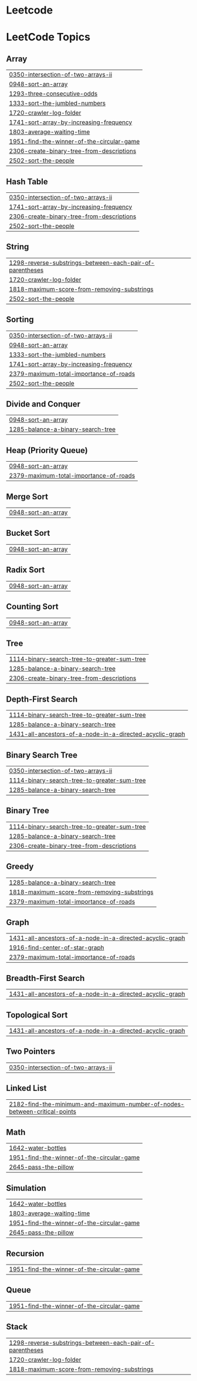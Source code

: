 # Leetcode
<!---LeetCode Topics Start-->
# LeetCode Topics
## Array
|  |
| ------- |
| [0350-intersection-of-two-arrays-ii](https://github.com/AlbertWeirdo/Leetcode/tree/master/0350-intersection-of-two-arrays-ii) |
| [0948-sort-an-array](https://github.com/AlbertWeirdo/Leetcode/tree/master/0948-sort-an-array) |
| [1293-three-consecutive-odds](https://github.com/AlbertWeirdo/Leetcode/tree/master/1293-three-consecutive-odds) |
| [1333-sort-the-jumbled-numbers](https://github.com/AlbertWeirdo/Leetcode/tree/master/1333-sort-the-jumbled-numbers) |
| [1720-crawler-log-folder](https://github.com/AlbertWeirdo/Leetcode/tree/master/1720-crawler-log-folder) |
| [1741-sort-array-by-increasing-frequency](https://github.com/AlbertWeirdo/Leetcode/tree/master/1741-sort-array-by-increasing-frequency) |
| [1803-average-waiting-time](https://github.com/AlbertWeirdo/Leetcode/tree/master/1803-average-waiting-time) |
| [1951-find-the-winner-of-the-circular-game](https://github.com/AlbertWeirdo/Leetcode/tree/master/1951-find-the-winner-of-the-circular-game) |
| [2306-create-binary-tree-from-descriptions](https://github.com/AlbertWeirdo/Leetcode/tree/master/2306-create-binary-tree-from-descriptions) |
| [2502-sort-the-people](https://github.com/AlbertWeirdo/Leetcode/tree/master/2502-sort-the-people) |
## Hash Table
|  |
| ------- |
| [0350-intersection-of-two-arrays-ii](https://github.com/AlbertWeirdo/Leetcode/tree/master/0350-intersection-of-two-arrays-ii) |
| [1741-sort-array-by-increasing-frequency](https://github.com/AlbertWeirdo/Leetcode/tree/master/1741-sort-array-by-increasing-frequency) |
| [2306-create-binary-tree-from-descriptions](https://github.com/AlbertWeirdo/Leetcode/tree/master/2306-create-binary-tree-from-descriptions) |
| [2502-sort-the-people](https://github.com/AlbertWeirdo/Leetcode/tree/master/2502-sort-the-people) |
## String
|  |
| ------- |
| [1298-reverse-substrings-between-each-pair-of-parentheses](https://github.com/AlbertWeirdo/Leetcode/tree/master/1298-reverse-substrings-between-each-pair-of-parentheses) |
| [1720-crawler-log-folder](https://github.com/AlbertWeirdo/Leetcode/tree/master/1720-crawler-log-folder) |
| [1818-maximum-score-from-removing-substrings](https://github.com/AlbertWeirdo/Leetcode/tree/master/1818-maximum-score-from-removing-substrings) |
| [2502-sort-the-people](https://github.com/AlbertWeirdo/Leetcode/tree/master/2502-sort-the-people) |
## Sorting
|  |
| ------- |
| [0350-intersection-of-two-arrays-ii](https://github.com/AlbertWeirdo/Leetcode/tree/master/0350-intersection-of-two-arrays-ii) |
| [0948-sort-an-array](https://github.com/AlbertWeirdo/Leetcode/tree/master/0948-sort-an-array) |
| [1333-sort-the-jumbled-numbers](https://github.com/AlbertWeirdo/Leetcode/tree/master/1333-sort-the-jumbled-numbers) |
| [1741-sort-array-by-increasing-frequency](https://github.com/AlbertWeirdo/Leetcode/tree/master/1741-sort-array-by-increasing-frequency) |
| [2379-maximum-total-importance-of-roads](https://github.com/AlbertWeirdo/Leetcode/tree/master/2379-maximum-total-importance-of-roads) |
| [2502-sort-the-people](https://github.com/AlbertWeirdo/Leetcode/tree/master/2502-sort-the-people) |
## Divide and Conquer
|  |
| ------- |
| [0948-sort-an-array](https://github.com/AlbertWeirdo/Leetcode/tree/master/0948-sort-an-array) |
| [1285-balance-a-binary-search-tree](https://github.com/AlbertWeirdo/Leetcode/tree/master/1285-balance-a-binary-search-tree) |
## Heap (Priority Queue)
|  |
| ------- |
| [0948-sort-an-array](https://github.com/AlbertWeirdo/Leetcode/tree/master/0948-sort-an-array) |
| [2379-maximum-total-importance-of-roads](https://github.com/AlbertWeirdo/Leetcode/tree/master/2379-maximum-total-importance-of-roads) |
## Merge Sort
|  |
| ------- |
| [0948-sort-an-array](https://github.com/AlbertWeirdo/Leetcode/tree/master/0948-sort-an-array) |
## Bucket Sort
|  |
| ------- |
| [0948-sort-an-array](https://github.com/AlbertWeirdo/Leetcode/tree/master/0948-sort-an-array) |
## Radix Sort
|  |
| ------- |
| [0948-sort-an-array](https://github.com/AlbertWeirdo/Leetcode/tree/master/0948-sort-an-array) |
## Counting Sort
|  |
| ------- |
| [0948-sort-an-array](https://github.com/AlbertWeirdo/Leetcode/tree/master/0948-sort-an-array) |
## Tree
|  |
| ------- |
| [1114-binary-search-tree-to-greater-sum-tree](https://github.com/AlbertWeirdo/Leetcode/tree/master/1114-binary-search-tree-to-greater-sum-tree) |
| [1285-balance-a-binary-search-tree](https://github.com/AlbertWeirdo/Leetcode/tree/master/1285-balance-a-binary-search-tree) |
| [2306-create-binary-tree-from-descriptions](https://github.com/AlbertWeirdo/Leetcode/tree/master/2306-create-binary-tree-from-descriptions) |
## Depth-First Search
|  |
| ------- |
| [1114-binary-search-tree-to-greater-sum-tree](https://github.com/AlbertWeirdo/Leetcode/tree/master/1114-binary-search-tree-to-greater-sum-tree) |
| [1285-balance-a-binary-search-tree](https://github.com/AlbertWeirdo/Leetcode/tree/master/1285-balance-a-binary-search-tree) |
| [1431-all-ancestors-of-a-node-in-a-directed-acyclic-graph](https://github.com/AlbertWeirdo/Leetcode/tree/master/1431-all-ancestors-of-a-node-in-a-directed-acyclic-graph) |
## Binary Search Tree
|  |
| ------- |
| [0350-intersection-of-two-arrays-ii](https://github.com/AlbertWeirdo/Leetcode/tree/master/0350-intersection-of-two-arrays-ii) |
| [1114-binary-search-tree-to-greater-sum-tree](https://github.com/AlbertWeirdo/Leetcode/tree/master/1114-binary-search-tree-to-greater-sum-tree) |
| [1285-balance-a-binary-search-tree](https://github.com/AlbertWeirdo/Leetcode/tree/master/1285-balance-a-binary-search-tree) |
## Binary Tree
|  |
| ------- |
| [1114-binary-search-tree-to-greater-sum-tree](https://github.com/AlbertWeirdo/Leetcode/tree/master/1114-binary-search-tree-to-greater-sum-tree) |
| [1285-balance-a-binary-search-tree](https://github.com/AlbertWeirdo/Leetcode/tree/master/1285-balance-a-binary-search-tree) |
| [2306-create-binary-tree-from-descriptions](https://github.com/AlbertWeirdo/Leetcode/tree/master/2306-create-binary-tree-from-descriptions) |
## Greedy
|  |
| ------- |
| [1285-balance-a-binary-search-tree](https://github.com/AlbertWeirdo/Leetcode/tree/master/1285-balance-a-binary-search-tree) |
| [1818-maximum-score-from-removing-substrings](https://github.com/AlbertWeirdo/Leetcode/tree/master/1818-maximum-score-from-removing-substrings) |
| [2379-maximum-total-importance-of-roads](https://github.com/AlbertWeirdo/Leetcode/tree/master/2379-maximum-total-importance-of-roads) |
## Graph
|  |
| ------- |
| [1431-all-ancestors-of-a-node-in-a-directed-acyclic-graph](https://github.com/AlbertWeirdo/Leetcode/tree/master/1431-all-ancestors-of-a-node-in-a-directed-acyclic-graph) |
| [1916-find-center-of-star-graph](https://github.com/AlbertWeirdo/Leetcode/tree/master/1916-find-center-of-star-graph) |
| [2379-maximum-total-importance-of-roads](https://github.com/AlbertWeirdo/Leetcode/tree/master/2379-maximum-total-importance-of-roads) |
## Breadth-First Search
|  |
| ------- |
| [1431-all-ancestors-of-a-node-in-a-directed-acyclic-graph](https://github.com/AlbertWeirdo/Leetcode/tree/master/1431-all-ancestors-of-a-node-in-a-directed-acyclic-graph) |
## Topological Sort
|  |
| ------- |
| [1431-all-ancestors-of-a-node-in-a-directed-acyclic-graph](https://github.com/AlbertWeirdo/Leetcode/tree/master/1431-all-ancestors-of-a-node-in-a-directed-acyclic-graph) |
## Two Pointers
|  |
| ------- |
| [0350-intersection-of-two-arrays-ii](https://github.com/AlbertWeirdo/Leetcode/tree/master/0350-intersection-of-two-arrays-ii) |
## Linked List
|  |
| ------- |
| [2182-find-the-minimum-and-maximum-number-of-nodes-between-critical-points](https://github.com/AlbertWeirdo/Leetcode/tree/master/2182-find-the-minimum-and-maximum-number-of-nodes-between-critical-points) |
## Math
|  |
| ------- |
| [1642-water-bottles](https://github.com/AlbertWeirdo/Leetcode/tree/master/1642-water-bottles) |
| [1951-find-the-winner-of-the-circular-game](https://github.com/AlbertWeirdo/Leetcode/tree/master/1951-find-the-winner-of-the-circular-game) |
| [2645-pass-the-pillow](https://github.com/AlbertWeirdo/Leetcode/tree/master/2645-pass-the-pillow) |
## Simulation
|  |
| ------- |
| [1642-water-bottles](https://github.com/AlbertWeirdo/Leetcode/tree/master/1642-water-bottles) |
| [1803-average-waiting-time](https://github.com/AlbertWeirdo/Leetcode/tree/master/1803-average-waiting-time) |
| [1951-find-the-winner-of-the-circular-game](https://github.com/AlbertWeirdo/Leetcode/tree/master/1951-find-the-winner-of-the-circular-game) |
| [2645-pass-the-pillow](https://github.com/AlbertWeirdo/Leetcode/tree/master/2645-pass-the-pillow) |
## Recursion
|  |
| ------- |
| [1951-find-the-winner-of-the-circular-game](https://github.com/AlbertWeirdo/Leetcode/tree/master/1951-find-the-winner-of-the-circular-game) |
## Queue
|  |
| ------- |
| [1951-find-the-winner-of-the-circular-game](https://github.com/AlbertWeirdo/Leetcode/tree/master/1951-find-the-winner-of-the-circular-game) |
## Stack
|  |
| ------- |
| [1298-reverse-substrings-between-each-pair-of-parentheses](https://github.com/AlbertWeirdo/Leetcode/tree/master/1298-reverse-substrings-between-each-pair-of-parentheses) |
| [1720-crawler-log-folder](https://github.com/AlbertWeirdo/Leetcode/tree/master/1720-crawler-log-folder) |
| [1818-maximum-score-from-removing-substrings](https://github.com/AlbertWeirdo/Leetcode/tree/master/1818-maximum-score-from-removing-substrings) |
<!---LeetCode Topics End-->
